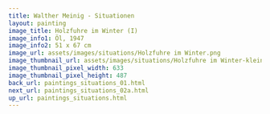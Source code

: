 ```yaml
---
title: Walther Meinig - Situationen
layout: painting
image_title: Holzfuhre im Winter (I)
image_info1: Öl, 1947
image_info2: 51 x 67 cm
image_url: assets/images/situations/Holzfuhre im Winter.png
image_thumbnail_url: assets/images/situations/Holzfuhre im Winter-klein.png
image_thumbnail_pixel_width: 633
image_thumbnail_pixel_height: 487
back_url: paintings_situations_01.html
next_url: paintings_situations_02a.html
up_url: paintings_situations.html
---
```


